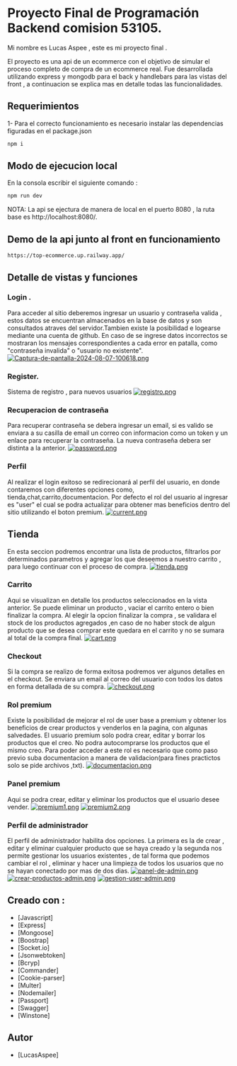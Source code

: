 # Proyecto Final de Programación Backend comision 53105.

Mi nombre es Lucas Aspee , este es mi proyecto final .

El proyecto es una api de un ecommerce con el objetivo de simular el proceso completo de compra de un ecommerce real. Fue desarrollada utilizando express y mongodb para el back y handlebars para las vistas del front , a continuacion se explica mas en detalle todas las funcionalidades.


## Requerimientos


1- Para el correcto funcionamiento es necesario instalar las dependencias figuradas en el package.json
```bash
npm i
```


## Modo de ejecucion local
En la consola escribir el siguiente comando :
```bash
npm run dev
```

NOTA: La api se ejectura de manera de local en el puerto 8080 , la ruta base es http://localhost:8080/.


## Demo de la api junto al front en funcionamiento

```
https://top-ecommerce.up.railway.app/

```
## Detalle de vistas y funciones

### Login .
Para acceder al sitio deberemos ingresar un usuario y contraseña valida , estos datos se encuentran almacenados en la base de datos y son consultados atraves del servidor.Tambien existe la posibilidad e logearse mediante una cuenta de github.
En caso de se ingrese datos incorrectos se mostraran los mensajes correspondientes a cada error en patalla, como "contraseña invalida" o "usuario no existente".
[![Captura-de-pantalla-2024-08-07-100618.png](https://i.postimg.cc/k4NRY9sM/Captura-de-pantalla-2024-08-07-100618.png)](https://postimg.cc/623QTkFF)

### Register.
Sistema de registro , para nuevos usuarios
[![registro.png](https://i.postimg.cc/v8kw291B/registro.png)](https://postimg.cc/z3CQVyFZ)

### Recuperacion de contraseña
Para recuperar contraseña se debera ingresar un email, si es valido se enviara a su casilla de email un correo con informacion como un token y un enlace para recuperar la contraseña. La nueva contraseña debera ser distinta a la anterior. 
[![password.png](https://i.postimg.cc/XNtmXVDQ/password.png)](https://postimg.cc/F1gDBQvL)

### Perfil
Al realizar el login exitoso se redirecionará al perfil del usuario, en donde contaremos con diferentes opciones como, tienda,chat,carrito,documentacion. 
Por defecto el rol del usuario al ingresar  es "user" el cual se podra actualizar para obtener mas beneficios dentro del sitio utilizando el boton premium.
[![current.png](https://i.postimg.cc/SRs8n3Ly/current.png)](https://postimg.cc/XGRXh2Dh)

## Tienda
En esta seccion podremos encontrar una lista de productos, filtrarlos por determinados parametros y agregar los que deseemos a nuestro carrito , para luego continuar con el proceso de compra.
[![tienda.png](https://i.postimg.cc/GmQyjbMc/tienda.png)](https://postimg.cc/211ykNRJ)

### Carrito
Aqui se visualizan en detalle los productos seleccionados en la vista anterior. Se puede eliminar un producto , vaciar el carrito entero o bien finalizar la compra. Al elegir la opcion finalizar la compra , se validara el stock de los productos agregados
,en caso  de no haber stock de algun producto que se desea comprar este quedara en el carrito y no se sumara al total de la compra final.
[![cart.png](https://i.postimg.cc/QMCHk19b/cart.png)](https://postimg.cc/xkrf9kPJ)

### Checkout
Si la compra se realizo de forma exitosa podremos ver algunos detalles en el checkout. Se enviara un email al correo del usuario con todos los datos en forma detallada de su compra.
[![checkout.png](https://i.postimg.cc/7ZWx4ch3/checkout.png)](https://postimg.cc/Xr9Mcswq)

### Rol premium
Existe la posibilidad de mejorar el rol de user base a premium y obtener los beneficios de crear productos y venderlos en la pagina, con algunas salvedades. El usuario premium solo podra crear, editar y borrar los productos que el creo. No podra autocomprarse los productos que el mismo creo.
Para poder acceder a este rol es necesario que como paso previo suba documentacion a manera de validacion(para fines practictos solo se pide archivos ,txt).
[![documentacion.png](https://i.postimg.cc/wx0ZnN7J/documentacion.png)](https://postimg.cc/Th5tDpjY)

### Panel premium
Aqui se podra crear, editar y eliminar los productos que el usuario desee vender.
[![premium1.png](https://i.postimg.cc/cLYD1t4F/premium1.png)](https://postimg.cc/dhsR41CC)
[![premium2.png](https://i.postimg.cc/j2LXpLFQ/premium2.png)](https://postimg.cc/H81X5sHV)

### Perfil de administrador
El perfil de administrador habilita dos opciones. La primera es la de crear , editar y eliminar cualquier producto que se haya creado y la segunda nos permite gestionar los usuarios existentes , de tal forma que podemos cambiar el rol , eliminar y hacer una limpieza de todos los usuarios que no se hayan conectado por mas de dos dias.
[![panel-de-admin.png](https://i.postimg.cc/hjWc9923/panel-de-admin.png)](https://postimg.cc/jWXpTJ0z)
[![crear-productos-admin.png](https://i.postimg.cc/rwsVcydg/crear-productos-admin.png)](https://postimg.cc/68sJfXfG)
[![gestion-user-admin.png](https://i.postimg.cc/ZqyJBfxd/gestion-user-admin.png)](https://postimg.cc/4KZDjQMf)





## Creado con :

* [Javascript] 
* [Express] 
* [Mongoose]
* [Boostrap] 
* [Socket.io] 
* [Jsonwebtoken] 
* [Bcryp]
* [Commander]
* [Cookie-parser]
* [Multer]
* [Nodemailer]
* [Passport]
* [Swagger]
* [Winstone]


## Autor

- [LucasAspee]
